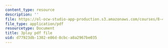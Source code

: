 ```yaml
---
content_type: resource
description: ''
file: https://ol-ocw-studio-app-production.s3.amazonaws.com/courses/8-421-atomic-and-optical-physics-i-spring-2014/d77923db1302e86d8cbca8a2967be035_iwQ49oG-DO8.pdf
file_type: application/pdf
resourcetype: Document
title: 3play pdf file
uid: d77923db-1302-e86d-8cbc-a8a2967be035
---
```

